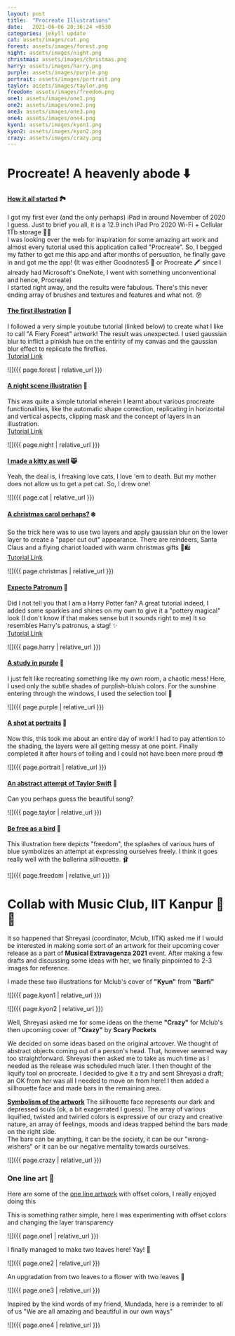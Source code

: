 ```yaml
---
layout: post
title:  "Procreate Illustrations"
date:   2021-06-06 20:36:24 +0530
categories: jekyll update
cat: assets/images/cat.png
forest: assets/images/forest.png
night: assets/images/night.png
christmas: assets/images/christmas.png
harry: assets/images/harry.png
purple: assets/images/purple.png
portrait: assets/images/portrait.png
taylor: assets/images/taylor.png
freedom: assets/images/freedom.png
one1: assets/images/one1.png
one2: assets/images/one2.png
one3: assets/images/one3.png
one4: assets/images/one4.png
kyon1: assets/images/kyon1.png
kyon2: assets/images/kyon2.png
crazy: assets/images/crazy.png
---
```

# **Procreate! A heavenly abode** :arrow_down:

#### <u>How it all started</u> 🏞️
I got my first ever (and the only perhaps) iPad in around November of 2020 I guess. Just to brief you all, it is a 12.9 inch iPad Pro 2020 Wi-Fi + Cellular 1Tb storage 🤘😎<br>
I was looking over the web for inspiration for some amazing art work and almost every tutorial used this application called "Procreate". 
So, I begged my father to get me this app and after months of persuation, he finally gave in and got me the app! (It was either Goodnotes5 📝 or Procreate ​🖍 since I already had Microsoft's OneNote, I went with something unconventional and hence, Procreate)<br>
I started right away, and the results were fabulous. There's this never ending array of brushes and textures and features and what not. 😵

#### <u>The first illustration</u> :small_red_triangle_down:
I followed a very simple youtube tutorial (linked below) to create what I like to call "A Fiery Forest" artwork! The result was unexpected. I used gaussian blur to inflict a pinkish hue on the entirity of my canvas and the gaussian blur effect to replicate the fireflies.<br>
[Tutorial Link](https://youtu.be/YdTrG0hnqL4)

![]({{ page.forest | relative_url }})

#### <u>A night scene illustration</u> 🌃
This was quite a simple tutorial wherein I learnt about various procreate functionalities, like the automatic shape correction, replicating in horizontal and vertical aspects, clipping mask and the concept of layers in an illustration.<br>
[Tutorial Link](https://youtu.be/EJQpezkDuCQ)

![]({{ page.night | relative_url }})

#### <u>I made a kitty as well</u> :smile_cat:
Yeah, the deal is, I freaking love cats, I love 'em to death. But my mother does not allow us to get a pet cat. So, I drew one!

![]({{ page.cat | relative_url }})

#### <u>A christmas carol perhaps?</u> ❄️
So the trick here was to use two layers and apply gaussian blur on the lower layer to create a "paper cut out" appearance. There are reindeers, Santa Claus and a flying chariot loaded with warm christmas gifts 🎁🛍️ <br>
[Tutorial Link](https://youtu.be/stx1t5knO9s)

![]({{ page.christmas | relative_url }})

#### <u>Expecto Patronum</u> 🔮
Did I not tell you that I am a Harry Potter fan? A great tutorial indeed, I added some sparkles and shines on my own to give it a "pottery magical" look (I don't know if that makes sense but it sounds right to me) It so resembles Harry's patronus, a stag! ✨<br>
[Tutorial Link](https://youtu.be/IREn1Tcn1ko)

![]({{ page.harry | relative_url }})

#### <u>A study in purple</u> 📜
I just felt like recreating something like my own room, a chaotic mess! Here, I used only the subtle shades of purplish-bluish colors. For the sunshine entering through the windows, I used the selection tool 💜

![]({{ page.purple | relative_url }})

#### <u>A shot at portraits</u> 🥴
Now this, this took me about an entire day of work! I had to pay attention to the shading, the layers were all getting messy at one point. Finally completed it after hours of toiling and I could not have been more proud 😎

![]({{ page.portrait | relative_url }})

#### <u>An abstract attempt of Taylor Swift</u> 🎤
Can you perhaps guess the beautiful song? 

![]({{ page.taylor | relative_url }})

#### <u>Be free as a bird</u> 🌇
This illustration here depicts "freedom", the splashes of various hues of blue symbolizes an attempt at expressing ourselves freely. I think it goes really well with the ballerina sillhouette. 🩰

![]({{ page.freedom | relative_url }})

# **Collab with Music Club, IIT Kanpur** 🎹🎶
It so happened that Shreyasi (coordinator, Mclub, IITK) asked me if I would be interested in making some sort of an artwork for their upcoming cover release as a part of **Musical Extravagenza 2021** event. After making a few drafts and discussing some ideas with her, we finally pinpointed to 2-3 images for reference.

I made these two illustrations for Mclub's cover of **"Kyun"** from **"Barfi"**

![]({{ page.kyon1 | relative_url }})

![]({{ page.kyon2 | relative_url }})

Well, Shreyasi asked me for some ideas on the theme **"Crazy"** for Mclub's then upcoming cover of **"Crazy"** by **Scary Pockets**<br>

We decided on some ideas based on the original artcover. We thought of abstract objects coming out of a person's head. That, however seemed way too straightforward. Shreyasi then asked me to take as much time as I needed as the release was scheduled much later. I then thought of the liquify tool on procreate. I decided to give it a try and sent Shreyasi a draft; an OK from her was all I needed to move on from here! I then added a sillhouette face and made bars in the remaining area.

**<u>Symbolism of the artwork</u>** The sillhouette face represents our dark and depressed souls (ok, a bit exagerrated I guess). The array of various liquified, twisted and twirled colors is expressive of our crazy and creative nature, an array of feelings, moods and ideas trapped behind the bars made on the right side.<br>
The bars can be anything, it can be the society, it can be our "wrong-wishers" or it can be our negative mentality towards ourselves.<br>

![]({{ page.crazy | relative_url }})

### **One line art** 💚
Here are some of the <u>one line artwork</u> with offset colors, I really enjoyed doing this<br>

This is something rather simple, here I was experimenting with offset colors and changing the layer transparency

![]({{ page.one1 | relative_url }})

I finally managed to make two leaves here! Yay! 🌱

![]({{ page.one2 | relative_url }})

An upgradation from two leaves to a flower with two leaves 🌼

![]({{ page.one3 | relative_url }})

Inspired by the kind words of my friend, Mundada, here is a reminder to all of us "We are all amazing and beautiful in our own ways"

![]({{ page.one4 | relative_url }})